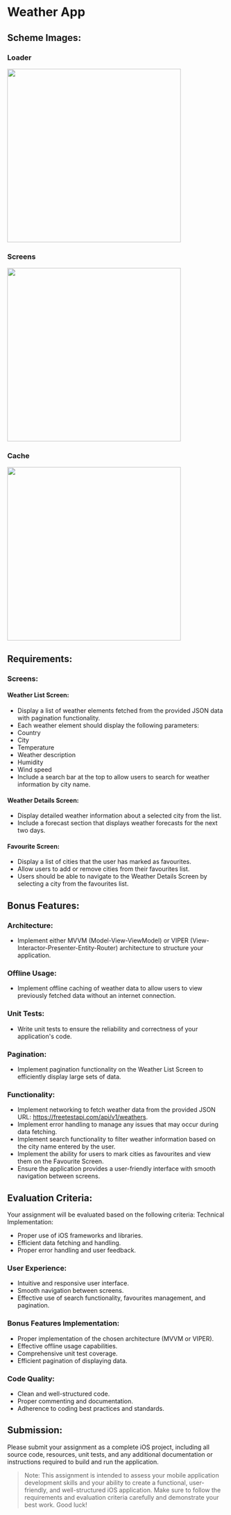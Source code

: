 
# Weather App

## Scheme Images:

### Loader
<img src="https://github.com/mkemalgokce/PSWeatherApp/blob/main/Images/LoaderDrawing.png" width=400/>

### Screens
<img src="https://github.com/mkemalgokce/PSWeatherApp/blob/main/Images/PSWeatherScreens.png" width=400/>


### Cache
<img src="https://github.com/mkemalgokce/PSWeatherApp/blob/main/Images/PSWeather.png" width=400/>


## Requirements:

### Screens:

#### Weather List Screen:

- Display a list of weather elements fetched from the provided JSON
  data with pagination functionality.
- Each weather element should display the following parameters:
- Country
- City
- Temperature
- Weather description
- Humidity
- Wind speed
- Include a search bar at the top to allow users to search for weather information by city name.

#### Weather Details Screen:

- Display detailed weather information about a selected city from the list.
- Include a forecast section that displays weather forecasts for the next
  two days.

#### Favourite Screen:

- Display a list of cities that the user has marked as favourites.
- Allow users to add or remove cities from their favourites list.
- Users should be able to navigate to the Weather Details Screen by
  selecting a city from the favourites list.

## Bonus Features:

### Architecture:

- Implement either MVVM (Model-View-ViewModel) or VIPER
  (View-Interactor-Presenter-Entity-Router) architecture to structure your
  application.

### Offline Usage:

- Implement offline caching of weather data to allow users to view previously fetched data without an internet connection.

### Unit Tests:

- Write unit tests to ensure the reliability and correctness of your
  application's code.

### Pagination:

- Implement pagination functionality on the Weather List Screen to efficiently display large sets of data.

### Functionality:

- Implement networking to fetch weather data from the provided JSON URL: https://freetestapi.com/api/v1/weathers.
- Implement error handling to manage any issues that may occur during data fetching.
- Implement search functionality to filter weather information based on the city name entered by the user.
- Implement the ability for users to mark cities as favourites and view them on the Favourite Screen.
- Ensure the application provides a user-friendly interface with smooth navigation between screens.

## Evaluation Criteria:

Your assignment will be evaluated based on the following criteria:
Technical Implementation:

- Proper use of iOS frameworks and libraries.
- Efficient data fetching and handling.
- Proper error handling and user feedback.

### User Experience:

- Intuitive and responsive user interface.
- Smooth navigation between screens.
- Effective use of search functionality, favourites management, and
  pagination.

### Bonus Features Implementation:

- Proper implementation of the chosen architecture (MVVM or VIPER).
- Effective offline usage capabilities.
- Comprehensive unit test coverage.
- Efficient pagination of displaying data.

### Code Quality:

- Clean and well-structured code.
- Proper commenting and documentation.
- Adherence to coding best practices and standards.

## Submission:

Please submit your assignment as a complete iOS project, including all source code, resources, unit tests, and any additional documentation or instructions required to build and run the application.

> Note: This assignment is intended to assess your mobile application development skills and your ability to create a functional, user-friendly, and well-structured iOS application. Make sure to follow the requirements and evaluation criteria carefully and demonstrate your best work. Good luck!
